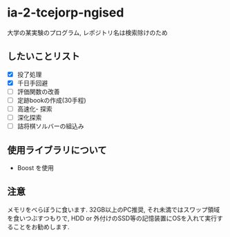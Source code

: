 # ia-2-tcejorp-ngised
大学の某実験のプログラム, レポジトリ名は検索除けのため

## したいことリスト
 - [x] 投了処理
 - [x] 千日手回避
 - [ ] 評価関数の改善
 - [ ] 定跡bookの作成(30手程)
 - [ ] 高速化- 探索
 - [ ] 深化探索
 - [ ] 詰将棋ソルバーの組込み

## 使用ライブラリについて
 - Boost
 を使用
## 注意
メモリをべらぼうに食います. 32GB以上のPC推奨, それ未満ではスワップ領域を食いつぶすつもりで, HDD or 外付けのSSD等の記憶装置にOSを入れて実行することをお勧めします.
